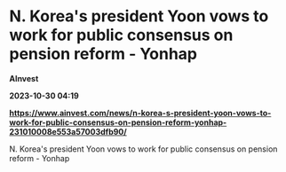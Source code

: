 # N. Korea's president Yoon vows to work for public consensus on pension reform - Yonhap
**AInvest**

**2023-10-30 04:19**

**https://www.ainvest.com/news/n-korea-s-president-yoon-vows-to-work-for-public-consensus-on-pension-reform-yonhap-231010008e553a57003dfb90/**

N. Korea's president Yoon vows to work for public consensus on pension reform - Yonhap